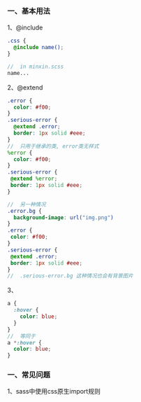 ### 一、基本用法

1、@include

```scss
.css {
  @include name();
}

//  in minxin.scss
name...
```



2、@extend

```scss
.error {
  color: #f00;
}
.serious-error {
  @extend .error;
  border: 1px solid #eee;
}
//  只用于继承的类, error类无样式
%error {
  color: #f00;
}
.serious-error {
 @extend %error;
 border: 1px solid #eee;
}

//  另一种情况
.error.bg {
  background-image: url("img.png")
}
.error {
 color: #f00;
}
.serious-error {
 @extend .error;
 border: 1px solid #eee;
}
//  .serious-error.bg 这种情况也会有背景图片 
```



3、

```scss
a {
  :hover {
    color: blue;
  }
}
//  等同于
a *:hover {
  color: blue;
}
```

### 一、常见问题

1、sass中使用css原生import规则



